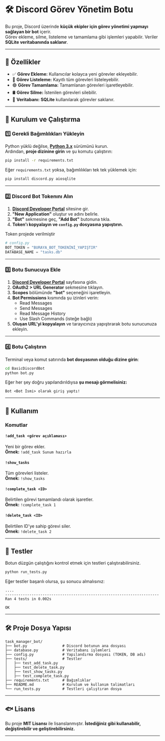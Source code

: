 # 🛠️ Discord Görev Yönetim Botu

Bu proje, Discord üzerinde **küçük ekipler için görev yönetimi yapmayı sağlayan bir bot** içerir.  
Görev ekleme, silme, listeleme ve tamamlama gibi işlemleri yapabilir. Veriler **SQLite veritabanında saklanır**.

---

## 📌 Özellikler
- ✅ **Görev Ekleme:** Kullanıcılar kolayca yeni görevler ekleyebilir.
- 👋 **Görev Listeleme:** Kayıtlı tüm görevleri listeleyebilir.
- 🟢 **Görev Tamamlama:** Tamamlanan görevleri işaretleyebilir.
- 🛢 **Görev Silme:** İstenilen görevleri silebilir.
- 💾 **Veritabanı:** **SQLite** kullanılarak görevler saklanır.

---

## 🚀 Kurulum ve Çalıştırma

### 1️⃣ Gerekli Bağımlılıkları Yükleyin
Python yüklü değilse, **[Python 3.x](https://www.python.org/downloads/)** sürümünü kurun.  
Ardından, **proje dizinine girin** ve şu komutu çalıştırın:

```sh
pip install -r requirements.txt
```

Eğer `requirements.txt` yoksa, bağımlılıkları tek tek yüklemek için:

```sh
pip install discord.py aiosqlite
```

---

### 2️⃣ Discord Bot Tokenını Alın
1. **[Discord Developer Portal](https://discord.com/developers/applications/)** sitesine gir.
2. **"New Application"** oluştur ve adını belirle.
3. **"Bot"** sekmesine geç, **"Add Bot"** butonuna tıkla.
4. **Token'ı kopyalayın ve `config.py` dosyasına yapıştırın.**

Token projede verilmiştir
```python
# config.py
BOT_TOKEN = "BURAYA_BOT_TOKENİNİ_YAPIŞTIR"
DATABASE_NAME = "tasks.db"
```

---

### 3️⃣ Botu Sunucuya Ekle
1. **[Discord Developer Portal](https://discord.com/developers/applications/)** sayfasına gidin.
2. **OAuth2 > URL Generator** sekmesine tıklayın.
3. **Scopes** bölümünde **"bot"** seçeneğini işaretleyin.
4. **Bot Permissions** kısmında şu izinleri verin:
   - Read Messages
   - Send Messages
   - Read Message History
   - Use Slash Commands (isteğe bağlı)
5. **Oluşan URL'yi kopyalayın** ve tarayıcınıza yapıştırarak botu sunucunuza ekleyin.

---

### 4️⃣ Botu Çalıştırın
Terminal veya komut satırında **bot dosyasının olduğu dizine girin**:

```sh
cd BasicDiscordBot
python bot.py
```

Eğer her şey doğru yapılandırıldıysa **şu mesajı görmelisiniz:**
```
Bot <Bot İsmi> olarak giriş yaptı!
```

---

## 💚 Kullanım

### Komutlar

#### `!add_task <görev açıklaması>`
Yeni bir görev ekler.  
**Örnek:** `!add_task Sunum hazırla`

#### `!show_tasks`
Tüm görevleri listeler.  
**Örnek:** `!show_tasks`

#### `!complete_task <ID>`
Belirtilen görevi tamamlandı olarak işaretler.  
**Örnek:** `!complete_task 1`

#### `!delete_task <ID>`
Belirtilen ID'ye sahip görevi siler.  
**Örnek:** `!delete_task 2`

---

## 🧪 Testler
Botun düzgün çalıştığını kontrol etmek için testleri çalıştırabilirsiniz.

```sh
python run_tests.py
```

Eğer testler başarılı olursa, şu sonucu almalısınız:
```
....
----------------------------------------------------------------------
Ran 4 tests in 0.002s

OK
```

---

## 🛠️ Proje Dosya Yapısı

```
task_manager_bot/
├── bot.py                # Discord botunun ana dosyası
├── database.py           # Veritabanı işlemleri
├── config.py             # Yapılandırma dosyası (TOKEN, DB adı)
├── tests/                # Testler
│   ├── test_add_task.py
│   ├── test_delete_task.py
│   ├── test_show_tasks.py
│   ├── test_complete_task.py
├── requirements.txt      # Bağımlıklar
├── README.md             # Kurulum ve kullanım talimatları
└── run_tests.py          # Testleri çalıştıran dosya
```

---

## 🐟 Lisans
Bu proje **MIT Lisansı** ile lisanslanmıştır. **İstediğiniz gibi kullanabilir, değiştirebilir ve geliştirebilirsiniz.**  

---


